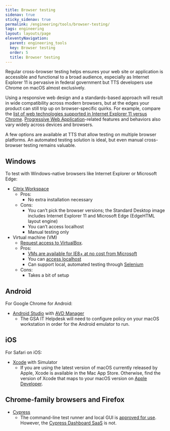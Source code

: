 ```yaml
---
title: Browser testing
sidenav: true
sticky_sidenav: true
permalink: /engineering/tools/browser-testing/
tags: engineering
layout: layouts/page
eleventyNavigation: 
  parent: engineering_tools
  key: Browser testing
  order: 5
  title: Browser testing
---
```


Regular cross-browser testing helps ensures your web site or application is accessible and functional to a broad audience, especially as Internet Explorer 11 is pervasive in federal government but TTS developers use Chrome on macOS almost exclusively.

Using a responsive web design and a standards-based approach will result in wide compatibility across modern browsers, but at the edges your product can still trip up on browser-specific quirks. For example, compare the [list of web technologies supported in Internet Explorer 11 versus Chrome](https://caniuse.com/#compare=ie+11,chrome+86). [Progressive Web Application](https://web.dev/progressive-web-apps/)-related features and behaviors also vary widely across devices and browsers.

A few options are available at TTS that allow testing on multiple browser platforms. An automated testing solution is ideal, but even manual cross-browser testing remains valuable.

## Windows
To test with Windows-native browsers like Internet Explorer or Microsoft Edge: 

- [Citrix Workspace](https://handbook.tts.gsa.gov/vmware-horizon/)
  * Pros:
     * No extra installation necessary
  * Cons:
     * You can’t pick the browser versions; the Standard Desktop image includes Internet Explorer 11 and Microsoft Edge (EdgeHTML layout engine) 
     * You can’t access localhost
     * Manual testing only
- Virtual machine (VM)
  * [Request access to VirtualBox](https://gsa.servicenowservices.com/sp/?id=sc_cat_item&sys_id=1bfdfdca78d3a400ce3ddff91a64940b).
  * Pros:
    * [VMs are available for IE8+ at no cost from Microsoft](https://developer.microsoft.com/en-us/microsoft-edge/tools/vms/)
    * You can [access localhost](https://medium.com/@urubuz/accessing-localhost-in-mac-from-windows-vm-in-virtualbox-312a3de6fedb)
    * Can support local, automated testing through [Selenium](https://www.selenium.dev/)
  * Cons:
    * Takes a bit of setup

## Android 
For Google Chrome for Android:
- [Android Studio](https://developer.android.com/studio) with [AVD Manager](https://developer.android.com/studio/run/managing-avds)
  * The GSA IT Helpdesk will need to configure policy on your macOS workstation in order for the Android emulator to run.

## iOS
For Safari on iOS:
- [Xcode](https://developer.apple.com/xcode/) with Simulator
  * If you are using the latest version of macOS currently released by Apple, Xcode is available in the Mac App Store. Otherwise, find the version of Xcode that maps to your macOS version on [Apple Developer](https://developer.apple.com/download/). 

## Chrome-family browsers and Firefox
- [Cypress](https://www.cypress.io/features)
  * The command-line test runner and local GUI is [approved for use](https://handbook.tts.gsa.gov/software/search/#cypress). However, the [Cypress Dashboard SaaS](https://www.cypress.io/dashboard/) is not.
